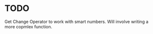 # TODO
Get Change Operator to work with smart numbers. Will involve writing a more copmlex function.
